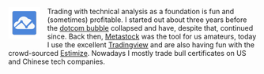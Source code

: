 <a href="https://www.tradingview.com/"><img src="/img/logo-tradingview.png" style="float: left; margin: 0px 15px 15px 0px"></a>
Trading with technical analysis as a foundation is fun and (sometimes) profitable. I started out about three years before the [dotcom bubble](http://www.investopedia.com/terms/d/dotcom-bubble.asp) collapsed and have, despite that, continued since. Back then, [Metastock](http://www.metastock.com/) was the tool for us amateurs, today I use the excellent [Tradingview](https://www.tradingview.com/chart/eO0kdePX/) and are also having fun with the crowd-sourced [Estimize](https://www.estimize.com/users/analyst_9514914). Nowadays I mostly trade bull certificates on US and Chinese tech companies. 